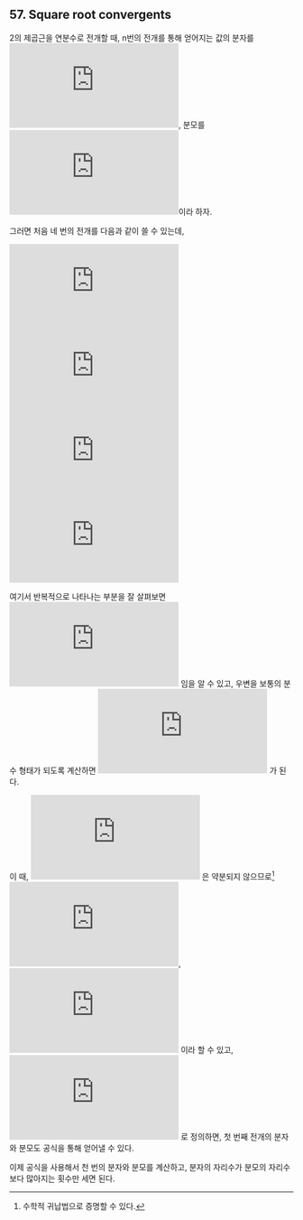 ## 57. Square root convergents

2의 제곱근을 연분수로 전개할 때, n번의 전개를 통해 얻어지는 값의 분자를 ![a_{n}](https://latex.codecogs.com/svg.latex?a_%7Bn%7D), 분모를 ![b_{n}](https://latex.codecogs.com/svg.latex?b_%7Bn%7D)이라 하자.

그러면 처음 네 번의 전개를 다음과 같이 쓸 수 있는데,

![\frac{a_{1}}{b_{1}} = \frac{3}{2} = 1 + \frac{1}{2}](https://latex.codecogs.com/svg.latex?%5Cfrac%7Ba_%7B1%7D%7D%7Bb_%7B1%7D%7D%20%3D%20%5Cfrac%7B3%7D%7B2%7D%20%3D%201%20&plus;%20%5Cfrac%7B1%7D%7B2%7D)<br>
![\frac{a_{2}}{b_{2}} = \frac{7}{5} = 1 + \frac{1}{2 + \frac{1}{2}}](https://latex.codecogs.com/svg.latex?%5Cfrac%7Ba_%7B2%7D%7D%7Bb_%7B2%7D%7D%20%3D%20%5Cfrac%7B7%7D%7B5%7D%20%3D%201%20&plus;%20%5Cfrac%7B1%7D%7B2%20&plus;%20%5Cfrac%7B1%7D%7B2%7D%7D)<br>
![\frac{a_{3}}{b_{3}} = \frac{17}{12} = 1 + \frac{1}{2 + \frac{1}{2 + \frac{1}{2}}}](https://latex.codecogs.com/svg.latex?%5Cfrac%7Ba_%7B3%7D%7D%7Bb_%7B3%7D%7D%20%3D%20%5Cfrac%7B17%7D%7B12%7D%20%3D%201%20&plus;%20%5Cfrac%7B1%7D%7B2%20&plus;%20%5Cfrac%7B1%7D%7B2%20&plus;%20%5Cfrac%7B1%7D%7B2%7D%7D%7D)<br>
![\frac{a_{4}}{b_{4}} = \frac{41}{29} = 1 + \frac{1}{2 + \frac{1}{2 + \frac{1}{2 + \frac{1}{2}}}}](https://latex.codecogs.com/svg.latex?%5Cfrac%7Ba_%7B4%7D%7D%7Bb_%7B4%7D%7D%20%3D%20%5Cfrac%7B41%7D%7B29%7D%20%3D%201%20&plus;%20%5Cfrac%7B1%7D%7B2%20&plus;%20%5Cfrac%7B1%7D%7B2%20&plus;%20%5Cfrac%7B1%7D%7B2%20&plus;%20%5Cfrac%7B1%7D%7B2%7D%7D%7D%7D)

여기서 반복적으로 나타나는 부분을 잘 살펴보면 ![\frac{a_{n+1}}{b_{n+1}} = 1 + \frac{1}{1 + \frac{a_{n}}{b_{n}}}](https://latex.codecogs.com/svg.latex?%5Cfrac%7Ba_%7Bn&plus;1%7D%7D%7Bb_%7Bn&plus;1%7D%7D%20%3D%201%20&plus;%20%5Cfrac%7B1%7D%7B1%20&plus;%20%5Cfrac%7Ba_%7Bn%7D%7D%7Bb_%7Bn%7D%7D%7D) 임을 알 수 있고, 우변을 보통의 분수 형태가 되도록 계산하면 ![\frac{a_{n+1}}{b_{n+1}} = \frac{a_{n} + 2b_{n}}{a_{n} + b_{n}}](https://latex.codecogs.com/svg.latex?%5Cfrac%7Ba_%7Bn&plus;1%7D%7D%7Bb_%7Bn&plus;1%7D%7D%20%3D%20%5Cfrac%7Ba_%7Bn%7D%20&plus;%202b_%7Bn%7D%7D%7Ba_%7Bn%7D%20&plus;%20b_%7Bn%7D%7D) 가 된다.

이 때, ![\frac{a_{n} + 2b_{n}}{a_{n} + b_{n}}](https://latex.codecogs.com/svg.latex?%5Cfrac%7Ba_%7Bn%7D%20&plus;%202b_%7Bn%7D%7D%7Ba_%7Bn%7D%20&plus;%20b_%7Bn%7D%7D) 은 약분되지 않으므로[^1] ![a_{n+1} = a_{n} + 2b_{n}](https://latex.codecogs.com/svg.latex?a_%7Bn&plus;1%7D%20%3D%20a_%7Bn%7D%20&plus;%202b_%7Bn%7D), ![b_{n+1} = a_{n} + b_{n}](https://latex.codecogs.com/svg.latex?b_%7Bn&plus;1%7D%20%3D%20a_%7Bn%7D%20&plus;%20b_%7Bn%7D) 이라 할 수 있고, ![a_{0} = b_{0} = 1](https://latex.codecogs.com/svg.latex?a_%7B0%7D%20%3D%20b_%7B0%7D%20%3D%201) 로 정의하면, 첫 번째 전개의 분자와 분모도 공식을 통해 얻어낼 수 있다.

[^1]: 수학적 귀납법으로 증명할 수 있다.

이제 공식을 사용해서 천 번의 분자와 분모를 계산하고, 분자의 자리수가 분모의 자리수보다 많아지는 횟수만 세면 된다.
